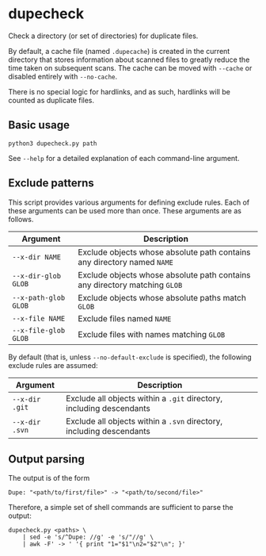 # dupecheck
Check a directory (or set of directories) for duplicate files.

By default, a cache file (named `.dupecache`) is created in the current directory that stores information about scanned files to greatly reduce the time taken on subsequent scans. The cache can be moved with `--cache` or disabled entirely with `--no-cache`.

There is no special logic for hardlinks, and as such, hardlinks will be counted as duplicate files.

## Basic usage

`python3 dupecheck.py path`

See `--help` for a detailed explanation of each command-line argument.

## Exclude patterns

This script provides various arguments for defining exclude rules. Each of these arguments can be used more than once. These arguments are as follows.

| Argument | Description |
| -------- | -------- |
| `--x-dir NAME` | Exclude objects whose absolute path contains any directory named `NAME` |
| `--x-dir-glob GLOB` | Exclude objects whose absolute path contains any directory matching `GLOB` |
| `--x-path-glob GLOB` | Exclude objects whose absolute paths match `GLOB` |
| `--x-file NAME` | Exclude files named `NAME` |
| `--x-file-glob GLOB` | Exclude files with names matching `GLOB` |

By default (that is, unless `--no-default-exclude` is specified), the following exclude rules are assumed:

| Argument | Description |
| -------- | -------- |
| `--x-dir .git` | Exclude all objects within a `.git` directory, including descendants |
| `--x-dir .svn` | Exclude all objects within a `.svn` directory, including descendants |

## Output parsing

The output is of the form

```
Dupe: "<path/to/first/file>" -> "<path/to/second/file>"
```

Therefore, a simple set of shell commands are sufficient to parse the output:

```
dupecheck.py <paths> \
    | sed -e 's/^Dupe: //g' -e 's/"//g' \
    | awk -F' -> ' '{ print "1="$1"\n2="$2"\n"; }'
```
